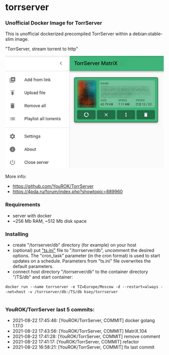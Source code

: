 # torrserver
### Unofficial Docker Image for TorrServer

This is unofficial dockerized precompiled TorrServer within a debian:stable-slim image.

"TorrServer, stream torrent to http"

![TorrServer](https://raw.githubusercontent.com/MrKsey/torrserver/master/ts.jpg)

More info:
- https://github.com/YouROK/TorrServer
- https://4pda.ru/forum/index.php?showtopic=889960

### Requirements

* server with docker
* ~256 Mb RAM, ~512 Mb disk space 

### Installing

- сreate "/torrserver/db" directory (for example) on your host
- (optional) put ["ts.ini"](https://raw.githubusercontent.com/MrKsey/torrserver/master/ts.ini) file to "/torrserver/db", uncomment the desired options. The "cron_task" parameter (in the cron format) is used to start updates on a schedule. Parameters from "ts.ini" file overwrites the default parameters.
- connect host directory "/torrserver/db" to the container directory "/TS/db" and start container:
```
docker run --name torrserver -e TZ=Europe/Moscow -d --restart=always --net=host -v /torrserver/db:/TS/db ksey/torrserver
```










































































































































































































































































# #
### YouROK/TorrServer last 5 commits:
* 2021-08-22 17:45:46: [YouROK/TorrServer, COMMIT] docker golang 1.17.0
* 2021-08-22 17:43:56: [YouROK/TorrServer, COMMIT] MatriX.104
* 2021-08-22 17:41:28: [YouROK/TorrServer, COMMIT] remove comment
* 2021-08-22 17:41:17: [YouROK/TorrServer, COMMIT] refactor
* 2021-08-22 16:58:21: [YouROK/TorrServer, COMMIT] fix last commit
